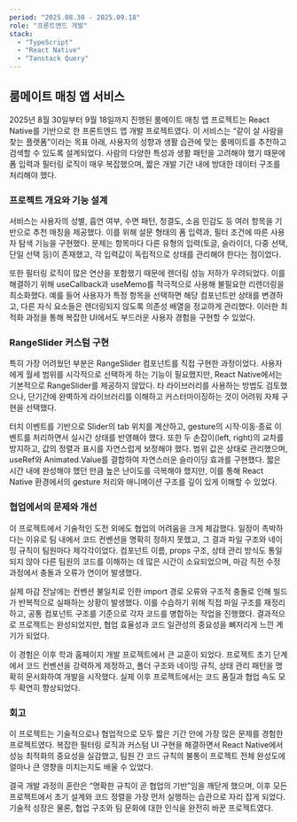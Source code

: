```yaml
---
period: "2025.08.30 - 2025.09.18"
role: "프론트엔드 개발"
stack:
  - "TypeScript"
  - "React Native"
  - "Tanstack Query"
---
```


## 룸메이트 매칭 앱 서비스

2025년 8월 30일부터 9월 18일까지 진행된 룸메이트 매칭 앱 프로젝트는 React Native를 기반으로 한 프론트엔드 앱 개발 프로젝트였다. 이 서비스는 “같이 살 사람을 찾는 플랫폼”이라는 목표 아래, 사용자의 성향과 생활 습관에 맞는 룸메이트를 추천하고 검색할 수 있도록 설계되었다. 사람의 다양한 특성과 생활 패턴을 고려해야 했기 때문에 폼 입력과 필터링 로직이 매우 복잡했으며, 짧은 개발 기간 내에 방대한 데이터 구조를 처리해야 했다.

### 프로젝트 개요와 기능 설계

서비스는 사용자의 성별, 흡연 여부, 수면 패턴, 청결도, 소음 민감도 등 여러 항목을 기반으로 추천 매칭을 제공했다. 이를 위해 설문 형태의 폼 입력과, 필터 조건에 따른 사용자 탐색 기능을 구현했다. 문제는 항목마다 다른 유형의 입력(토글, 슬라이더, 다중 선택, 단일 선택 등)이 존재했고, 각 입력값이 독립적으로 상태를 관리해야 한다는 점이었다.

또한 필터링 로직이 많은 연산을 포함했기 때문에 렌더링 성능 저하가 우려되었다. 이를 해결하기 위해 useCallback과 useMemo를 적극적으로 사용해 불필요한 리렌더링을 최소화했다. 예를 들어 사용자가 특정 항목을 선택하면 해당 컴포넌트만 상태를 변경하고, 다른 자식 요소들은 렌더링되지 않도록 의존성 배열을 정교하게 관리했다. 이러한 최적화 과정을 통해 복잡한 UI에서도 부드러운 사용자 경험을 구현할 수 있었다.

### RangeSlider 커스텀 구현

특히 가장 어려웠던 부분은 RangeSlider 컴포넌트를 직접 구현한 과정이었다. 사용자에게 월세 범위를 시각적으로 선택하게 하는 기능이 필요했지만, React Native에서는 기본적으로 RangeSlider를 제공하지 않았다. 타 라이브러리를 사용하는 방법도 검토했으나, 단기간에 완벽하게 라이브러리를 이해하고 커스터마이징하는 것이 어려워 자체 구현을 선택했다.

터치 이벤트를 기반으로 Slider의 tab 위치를 계산하고, gesture의 시작·이동·종료 이벤트를 처리하면서 실시간 상태를 반영해야 했다. 또한 두 손잡이(left, right)의 교차를 방지하고, 값의 정렬과 표시를 자연스럽게 보정해야 했다. 범위 값은 상태로 관리했으며, useRef와 Animated.Value를 결합하여 자연스러운 슬라이딩 효과를 구현했다. 짧은 시간 내에 완성해야 했던 만큼 높은 난이도를 극복해야 했지만, 이를 통해 React Native 환경에서의 gesture 처리와 애니메이션 구조를 깊이 있게 이해할 수 있었다.

### 협업에서의 문제와 개선

이 프로젝트에서 기술적인 도전 외에도 협업의 어려움을 크게 체감했다. 일정이 촉박하다는 이유로 팀 내에서 코드 컨벤션을 명확히 정하지 못했고, 그 결과 파일 구조와 네이밍 규칙이 팀원마다 제각각이었다. 컴포넌트 이름, props 구조, 상태 관리 방식도 통일되지 않아 다른 팀원의 코드를 이해하는 데 많은 시간이 소요되었으며, 마감 직전 수정 과정에서 충돌과 오류가 연이어 발생했다.

실제 마감 전날에는 컨벤션 불일치로 인한 import 경로 오류와 구조적 충돌로 인해 빌드가 반복적으로 실패하는 상황이 발생했다. 이를 수습하기 위해 직접 파일 구조를 재정리하고, 공통 컴포넌트 구조를 기준으로 각자 코드를 병합하는 작업을 진행했다. 결과적으로 프로젝트는 완성되었지만, 협업 효율성과 코드 일관성의 중요성을 뼈저리게 느낀 계기가 되었다.

이 경험은 이후 학과 홈페이지 개발 프로젝트에서 큰 교훈이 되었다. 프로젝트 초기 단계에서 코드 컨벤션을 강력하게 제정하고, 폴더 구조와 네이밍 규칙, 상태 관리 패턴을 명확히 문서화하여 개발을 시작했다. 실제 이후 프로젝트에서는 코드 품질과 협업 속도 모두 확연히 향상되었다.

### 회고

이 프로젝트는 기술적으로나 협업적으로 모두 짧은 기간 안에 가장 많은 문제를 경험한 프로젝트였다. 복잡한 필터링 로직과 커스텀 UI 구현을 해결하면서 React Native에서 성능 최적화의 중요성을 실감했고, 팀원 간 코드 규칙의 불통이 프로젝트 전체 완성도에 얼마나 큰 영향을 미치는지도 배울 수 있었다.

결국 개발 과정의 혼란은 “명확한 규칙이 곧 협업의 기반”임을 깨닫게 했으며, 이후 모든 프로젝트에서 초기 설계와 코드 정렬을 가장 먼저 실행하는 습관으로 자리 잡게 되었다. 기술적 성장은 물론, 협업 구조와 팀 문화에 대한 인식을 완전히 바꾼 프로젝트였다.
